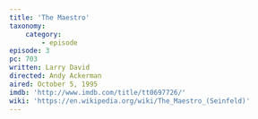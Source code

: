```yaml
---
title: 'The Maestro'
taxonomy:
    category:
        - episode
episode: 3
pc: 703
written: Larry David
directed: Andy Ackerman
aired: October 5, 1995
imdb: 'http://www.imdb.com/title/tt0697726/'
wiki: 'https://en.wikipedia.org/wiki/The_Maestro_(Seinfeld)'
---
```


